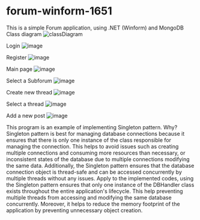 # forum-winform-1651
This is a simple Forum application, using .NET (Winform) and MongoDB
Class diagram
![classDiagram](https://github.com/vclong2003/forum-winform-1651/assets/53139311/85d7f87a-a936-4bdb-98b5-f4a75c93420e)

Login
![image](https://github.com/vclong2003/forum-winform-1651/assets/53139311/8e823c1b-1ed3-411b-8459-55c6596b4614)

Register
![image](https://github.com/vclong2003/forum-winform-1651/assets/53139311/861a4c62-af39-4380-89ba-213e386dfc5f)

Main page
![image](https://github.com/vclong2003/forum-winform-1651/assets/53139311/8ef27a70-ae37-4f7c-900f-e1c52917f843)

Select a Subforum
![image](https://github.com/vclong2003/forum-winform-1651/assets/53139311/08fb45bc-c7d3-4e7b-ba88-89d8d6d34152)

Create new thread
![image](https://github.com/vclong2003/forum-winform-1651/assets/53139311/92109014-242b-4098-b336-71d0746856bb)

Select a thread
![image](https://github.com/vclong2003/forum-winform-1651/assets/53139311/03500319-4e8b-4708-afc8-379578035901)

Add a new post
![image](https://github.com/vclong2003/forum-winform-1651/assets/53139311/3ac03f34-bb8a-496a-b866-f9eec70d56d6)

This program is an example of implementing Singleton pattern. Why?
Singleton pattern is best for managing database connections because it ensures that there is only one instance of the class responsible for managing the connection. This helps to avoid issues such as creating multiple connections and consuming more resources than necessary, or inconsistent states of the database due to multiple connections modifying the same data. Additionally, the Singleton pattern ensures that the database connection object is thread-safe and can be accessed concurrently by multiple threads without any issues.
Apply to the implemented codes, using the Singleton pattern ensures that only one instance of the DBHandler class exists throughout the entire application's lifecycle. This help preventing multiple threads from accessing and modifying the same database concurrently. Moreover, it helps to reduce the memory footprint of the application by preventing unnecessary object creation.
